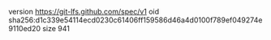 version https://git-lfs.github.com/spec/v1
oid sha256:d1c339e54114ecd0230c61406ff159586d46a4d0100f789ef049274e9110ed20
size 941
